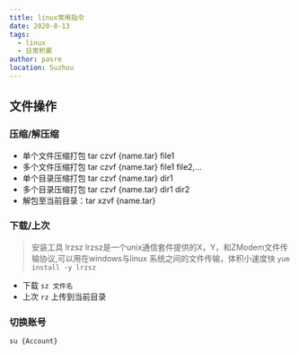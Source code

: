 ```yaml
---
title: linux常用指令
date: 2020-8-13
tags: 
  - linux
  - 日常积累
author: pasre
location: Suzhou  
---
```


## 文件操作
### 压缩/解压缩

* 单个文件压缩打包 tar czvf {name.tar} file1
* 多个文件压缩打包 tar czvf {name.tar} file1 file2,...
* 单个目录压缩打包 tar czvf {name.tar} dir1
* 多个目录压缩打包 tar czvf {name.tar} dir1 dir2
* 解包至当前目录：tar xzvf {name.tar}

### 下载/上次
> 安装工具 lrzsz
 lrzsz是一个unix通信套件提供的X，Y，和ZModem文件传输协议,可以用在windows与linux 系统之间的文件传输，体积小速度快
 `yum install -y lrzsz`

* 下载  `sz 文件名`
* 上次  `rz` 上传到当前目录


### 切换账号
`su {Account}`